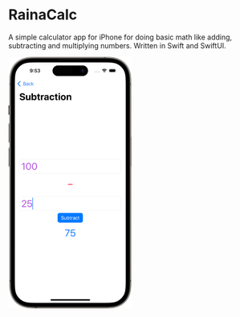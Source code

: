 # RainaCalc

A simple calculator app for iPhone for doing basic math like adding, subtracting and multiplying numbers. Written in Swift and SwiftUI.

![Screenshot](Screenshot.png)
